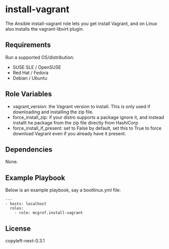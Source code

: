 install-vagrant
===============

The Ansible install-vagrant role lets you get install Vagrant, and on Linux
also installs the vagrant-libvirt plugin.

Requirements
------------

Run a supported OS/distribution:

  * SUSE SLE / OpenSUSE
  * Red Hat / Fedora
  * Debian / Ubuntu

Role Variables
--------------

  * vagrant_version: the Vagrant version to install. This is only used if
    downloading and installing the zip file.
  * force_install_zip: if your distro supports a package ignore it, and instead
    installt he package from the zip file directly from HashiCorp
  * force_install_if_present: set to False by default, set this to True to
    force download Vagrant even if you already have it present.

Dependencies
------------

None.

Example Playbook
----------------

Below is an example playbook, say a bootlinux.yml file:

```
---
- hosts: localhost
  roles:
    - role: mcgrof.install-vagrant
```

License
-------

copyleft-next-0.3.1

